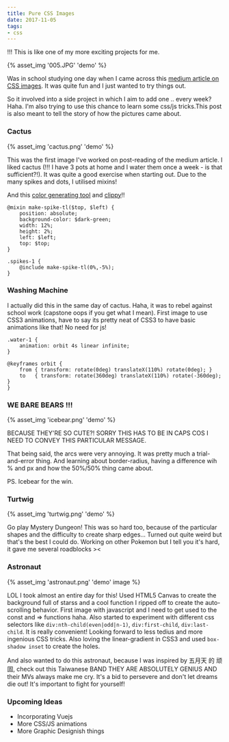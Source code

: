 ```yaml
---
title: Pure CSS Images
date: 2017-11-05
tags: 
- css
---
```


!!! This is like one of my more exciting projects for me.<!-- excerpt -->

{% asset_img '005.JPG' 'demo' %}

Was in school studying one day when I came across this [medium article on CSS images](https://blog.prototypr.io/how-i-started-drawing-css-images-3fd878675c89). It was quite fun and I just wanted to try things out.

So it involved into a side project in which I aim to add one .. every week? Haha. I'm also trying to use this chance to learn some css/js tricks.This post is also meant to tell the story of how the pictures came about.

### Cactus
{% asset_img 'cactus.png' 'demo' %}

This was the first image I've worked on post-reading of the medium article. I liked cactus (!!! I have 3 pots at home and I water them once a week - is that sufficient?!). It was quite a good exercise when starting out. Due to the many spikes and dots, I utilised mixins! 

And this [color generating tool](https://coolors.co/) and [clippy](http://bennettfeely.com/clippy/)!!

```
@mixin make-spike-tl($top, $left) {
    position: absolute;
    background-color: $dark-green;
    width: 12%;
    height: 2%;
    left: $left;
    top: $top;
}

.spikes-1 {
    @include make-spike-tl(0%,-5%);
}

```


### Washing Machine
I actually did this in the same day of cactus. Haha, it was to rebel against school work (capstone oops if you get what I mean). First image to use CSS3 animations, have to say its pretty neat of CSS3 to have basic animations like that! No need for js! 

```
.water-1 {
    animation: orbit 4s linear infinite;
}

@keyframes orbit {
    from { transform: rotate(0deg) translateX(110%) rotate(0deg); }
    to   { transform: rotate(360deg) translateX(110%) rotate(-360deg); }
}
```


### WE BARE BEARS !!!
{% asset_img 'icebear.png' 'demo' %}

BECAUSE THEY'RE SO CUTE?! SORRY THIS HAS TO BE IN CAPS COS I NEED TO CONVEY THIS PARTICULAR MESSAGE.

That being said, the arcs were very annoying. It was pretty much a trial-and-error thing. And learning about border-radius, having a difference wih % and px and how the 50%/50% thing came about. 

PS. Icebear for the win. 

### Turtwig
{% asset_img 'turtwig.png' 'demo' %}

Go play Mystery Dungeon! This was so hard too, because of the particular shapes and the difficulty to create sharp edges... Turned out quite weird but that's the best I could do. Working on other Pokemon but I tell you it's hard, it gave me several roadblocks >< 


### Astronaut
{% asset_img 'astronaut.png' 'demo' image %}

LOL I took almost an entire day for this! Used HTML5 Canvas to create the background full of starss and a cool function I ripped off to create the auto-scrolling behavior. First image with javascript and I need to get used to the const and => functions haha. Also started to experiment with different css selectors like `div:nth-child(even|odd|n-1)`, `div:first-child`, `div:last-child`. It is really convenient! Looking forward to less tedius and more ingenious CSS tricks. Also loving the linear-gradient in CSS3 and used `box-shadow inset` to create the holes.  

And also wanted to do this astronaut, because I was inspired by 五月天 的 顽固, check out this Taiwanese BAND THEY ARE ABSOLUTELY GENIUS AND their MVs always make me cry. It's a bid to persevere and don't let dreams die out! It's important to fight for yourself!

### Upcoming Ideas
- Incorporating Vuejs
- More CSS/JS animations
- More Graphic Designish things